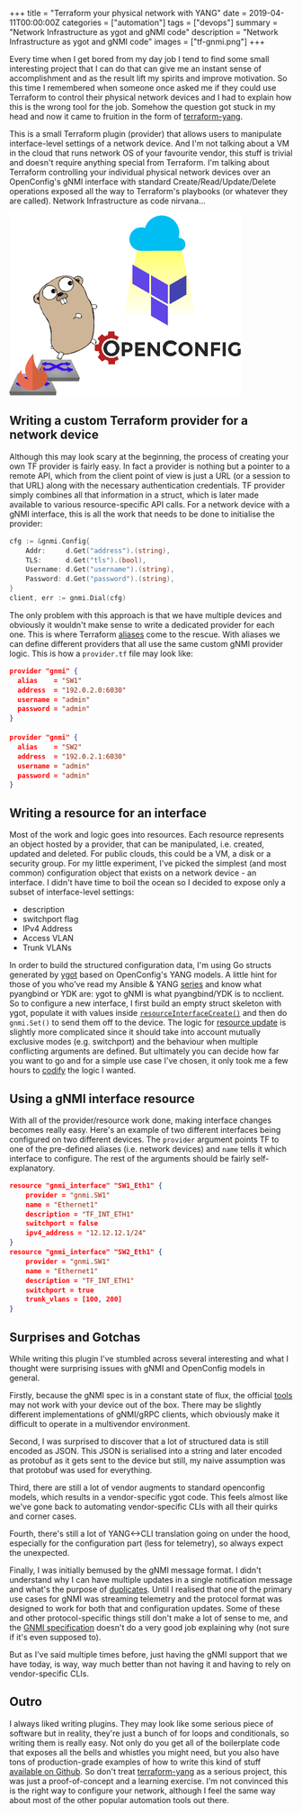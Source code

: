 +++
title = "Terraform your physical network with YANG"
date = 2019-04-11T00:00:00Z
categories = ["automation"]
tags = ["devops"]
summary = "Network Infrastructure as ygot and gNMI code"
description = "Network Infrastructure as ygot and gNMI code"
images = ["tf-gnmi.png"]
+++

Every time when I get bored from my day job I tend to find some small interesting project that I can do that can give me an instant sense of accomplishment and as the result lift my spirits and improve motivation. So this time I remembered when someone once asked me if they could use Terraform to control their physical network devices and I had to explain how this is the wrong tool for the job. Somehow the question got stuck in my head and now it came to fruition in the form of [terraform-yang][tf-yang]. 

This is a small Terraform plugin (provider) that allows users to manipulate interface-level settings of a network device. And I'm not talking about a VM in the cloud that runs network OS of your favourite vendor, this stuff is trivial and doesn't require anything special from Terraform. I'm talking about Terraform controlling your individual physical network devices over an OpenConfig's gNMI interface with standard Create/Read/Update/Delete operations exposed all the way to Terraform's playbooks (or whatever they are called). Network Infrastructure as code nirvana...

![](/img/tf-gnmi.png)


## Writing a custom Terraform provider for a network device

Although this may look scary at the beginning, the process of creating your own TF provider is fairly easy. In fact a provider is nothing but a pointer to a remote API, which from the client point of view is just a URL (or a session to that URL) along with the necessary authentication credentials. TF provider simply combines all that information in a struct, which is later made available to various resource-specific API calls. For a network device with a gNMI interface, this is all the work that needs to be done to initialise the provider:

```go
cfg := &gnmi.Config{
	Addr:     d.Get("address").(string),
	TLS:      d.Get("tls").(bool),
	Username: d.Get("username").(string),
	Password: d.Get("password").(string),
}
client, err := gnmi.Dial(cfg)
```

The only problem with this approach is that we have multiple devices and obviously it wouldn't make sense to write a dedicated provider for each one. This is where Terraform [aliases][tf-alias] come to the rescue. With aliases we can define different providers that all use the same custom gNMI provider logic. This is how a `provider.tf` file may look like:

```json
provider "gnmi" {
  alias    = "SW1"
  address  = "192.0.2.0:6030"
  username = "admin"
  password = "admin"
}

provider "gnmi" {
  alias    = "SW2"
  address  = "192.0.2.1:6030"
  username = "admin"
  password = "admin"
}
```

## Writing a resource for an interface

Most of the work and logic goes into resources. Each resource represents an object hosted by a provider, that can be manipulated, i.e. created, updated and deleted. For public clouds, this could be a VM, a disk or a security group. For my little experiment, I've picked the simplest (and most common) configuration object that exists on a network device - an interface. I didn't have time to boil the ocean so I decided to expose only a subset of interface-level settings:

* description
* switchport flag
* IPv4 Address
* Access VLAN
* Trunk VLANs

In order to build the structured configuration data, I'm using Go structs generated by [ygot][ygot] based on OpenConfig's YANG models. A little hint for those of you who've read my Ansible & YANG [series][ansible-yang] and know what pyangbind or YDK are: ygot to gNMI is what pyangbind/YDK is to ncclient. So to configure a new interface, I first build an empty struct skeleton with ygot, populate it with values inside [`resourceInterfaceCreate()`][tf-yang-create] and then do `gnmi.Set()` to send them off to the device. The logic for [resource update][tf-yang-update] is slightly more complicated since it should take into account mutually exclusive modes (e.g. switchport) and the behaviour when multiple conflicting arguments are defined. But ultimately you can decide how far you want to go and for a simple use case I've chosen, it only took me a few hours to [codify][tf-yang-create] the logic I wanted.

## Using a gNMI interface resource

With all of the provider/resource work done, making interface changes becomes really easy. Here's an example of two different interfaces being configured on two different devices. The `provider` argument points TF to one of the pre-defined aliases (i.e. network devices) and `name` tells it which interface to configure. The rest of the arguments should be fairly self-explanatory.

```json
resource "gnmi_interface" "SW1_Eth1" {
    provider = "gnmi.SW1"
    name = "Ethernet1"
    description = "TF_INT_ETH1"
    switchport = false
    ipv4_address = "12.12.12.1/24"
}
resource "gnmi_interface" "SW2_Eth1" {
    provider = "gnmi.SW1"
    name = "Ethernet1"
    description = "TF_INT_ETH1"
    switchport = true
    trunk_vlans = [100, 200]
}
```

## Surprises and Gotchas

While writing this plugin I've stumbled across several interesting and what I thought were surprising issues with gNMI and OpenConfig models in general. 

Firstly, because the gNMI spec is in a constant state of flux, the official [tools][oc-github] may not work with your device out of the box. There may be slightly different implementations of gNMI/gRPC clients, which obviously make it difficult to operate in a multivendor environment.

Second, I was surprised to discover that a lot of structured data is still encoded as JSON. This JSON is serialised into a string and later encoded as protobuf as it gets sent to the device but still, my naive assumption was that protobuf was used for everything.

Third, there are still a lot of vendor augments to standard openconfig models, which results in a vendor-specific ygot code. This feels almost like we've gone back to automating vendor-specific CLIs with all their quirks and corner cases.

Fourth, there's still a lot of YANG<->CLI translation going on under the hood, especially for the configuration part (less for telemetry), so always expect the unexpected.

Finally, I was initially bemused by the gNMI message format. I didn't understand why I can have multiple updates in a single notification message and what's the purpose of [duplicates][gnmi-spec]. Until I realised that one of the primary use cases for gNMI was streaming telemetry and the protocol format was designed to work for both that and configuration updates. Some of these and other protocol-specific things still don't make a lot of sense to me, and the [GNMI specification][gnmi-spec] doesn't do a very good job explaining why (not sure if it's even supposed to). 

But as I've said multiple times before, just having the gNMI support that we have today, is way, way much better than not having it and having to rely on vendor-specific CLIs.

## Outro

I always liked writing plugins. They may look like some serious piece of software but in reality, they're just a bunch of for loops and conditionals, so writing them is really easy. Not only do you get all of the boilerplate code that exposes all the bells and whistles you might need, but you also have tons of production-grade examples of how to write this kind of stuff [available on Github][tf-providers]. So don't treat [terraform-yang][tf-yang] as a serious project, this was just a proof-of-concept and a learning exercise. I'm not convinced this is the right way to configure your network, although I feel the same way about most of the other popular automation tools out there.

[tf-yang]: https://github.com/networkop/terraform-yang
[tf-alias]: https://www.terraform.io/docs/configuration/providers.html#alias-multiple-provider-instances
[tf-providers]: https://github.com/terraform-providers
[ygot]: https://github.com/openconfig/ygot
[ansible-yang]: https://networkop.co.uk/tags/ansible-yang/
[oc-github]: https://github.com/openconfig
[gnmi-spec]: https://github.com/openconfig/reference/blob/master/rpc/gnmi/gnmi-specification.md#21-reusable-notification-message-format
[tf-yang-create]: https://github.com/networkop/terraform-yang/blob/master/resource_interface.go#L64
[tf-yang-update]: https://github.com/networkop/terraform-yang/blob/master/resource_interface.go#L156